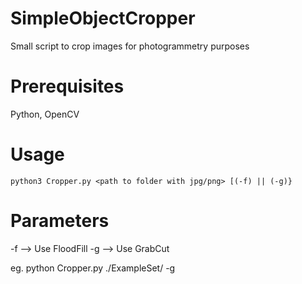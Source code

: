 # SimpleObjectCropper
Small script to crop images for photogrammetry purposes

# Prerequisites
Python, OpenCV

# Usage
`python3 Cropper.py <path to folder with jpg/png> [(-f) || (-g)}`

# Parameters
-f --> Use FloodFill
-g --> Use GrabCut

eg.
python Cropper.py ./ExampleSet/ -g
